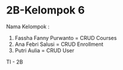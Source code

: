 # 2B-Kelompok 6
Nama Kelompok :  
1. Fassha Fanny Purwanto = CRUD Courses
2. Ana Febri Salusi = CRUD Enrollment
3. Putri Aulia = CRUD User

TI - 2B
